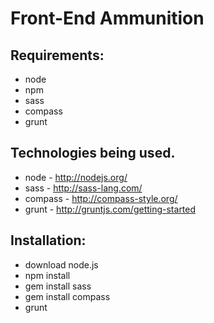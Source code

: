 Front-End Ammunition
================================

Requirements:
-------------
- node
- npm
- sass
- compass
- grunt

Technologies being used.
------------------------------------------------
- node - http://nodejs.org/
- sass - http://sass-lang.com/
- compass - http://compass-style.org/
- grunt - http://gruntjs.com/getting-started


Installation:
-------------
- download node.js
- npm install
- gem install sass
- gem install compass
- grunt
